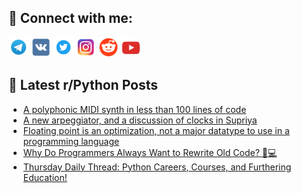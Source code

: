 ## 🔎 Connect with me:
[<img src="https://github.com/bullbesh/bullbesh/blob/main/images/Telegram.png" width="32" height="32" />](https://t.me/bullbesh)
[<img src="https://github.com/bullbesh/bullbesh/blob/main/images/VK.png" width="32" height="32" />](https://vk.com/bullbesh)
[<img src="https://github.com/bullbesh/bullbesh/blob/main/images/Twitter.png" width="32" height="32" />](https://twitter.com/bullbesh1)
[<img src="https://github.com/bullbesh/bullbesh/blob/main/images/Instagram.png" width="32" height="32" />](https://www.instagram.com/bullbesh)
[<img src="https://github.com/bullbesh/bullbesh/blob/main/images/Reddit.png" width="32" height="32" />](https://www.reddit.com/user/bullbesh)
[<img src="https://github.com/bullbesh/bullbesh/blob/main/images/YouTube.png" width="32" height="32" />](https://www.youtube.com/channel/UCtfjRs6uzgq5mfm8S06WTcg)

## 📕 Latest r/Python Posts
<!-- BLOG-POST-LIST:START -->
- [A polyphonic MIDI synth in less than 100 lines of code](https://www.reddit.com/r/Python/comments/1ioh2jq/a_polyphonic_midi_synth_in_less_than_100_lines_of/)
- [A new arpeggiator, and a discussion of clocks in Supriya](https://www.reddit.com/r/Python/comments/1iogyzy/a_new_arpeggiator_and_a_discussion_of_clocks_in/)
- [Floating point is an optimization, not a major datatype to use in a programming language](https://www.reddit.com/r/Python/comments/1iogw9y/floating_point_is_an_optimization_not_a_major/)
- [Why Do Programmers Always Want to Rewrite Old Code? 🤔💻](https://www.reddit.com/r/Python/comments/1iobil7/why_do_programmers_always_want_to_rewrite_old_code/)
- [Thursday Daily Thread: Python Careers, Courses, and Furthering Education!](https://www.reddit.com/r/Python/comments/1io5ruy/thursday_daily_thread_python_careers_courses_and/)
<!-- BLOG-POST-LIST:END -->
